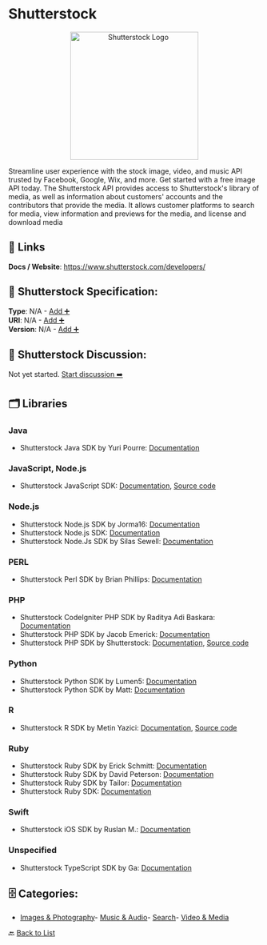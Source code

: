 # Shutterstock
<p align="center">
    <img width="256" src="https://raw.githubusercontent.com/apis-list/apis-list/main/apis/shutterstock/logo_256x256.png" alt="Shutterstock Logo"/>
</p>
Streamline user experience with the stock image, video, and music API trusted by Facebook, Google, Wix, and more. Get started with a free image API today. The Shutterstock API provides access to Shutterstock's library of media, as well as information about customers' accounts and the contributors that provide the media. It allows customer platforms to search for media, view information and previews for the media, and license and download media

##  🔗 Links
**Docs / Website**: https://www.shutterstock.com/developers/

## 🧬 Shutterstock Specification:
**Type**: N/A - [Add ➕](https://github.com/apis-list/apis-list/edit/main/apis.yaml#L17515)  
**URI**: N/A - [Add ➕](https://github.com/apis-list/apis-list/edit/main/apis.yaml#L17515)  
**Version**: N/A - [Add ➕](https://github.com/apis-list/apis-list/edit/main/apis.yaml#L17515)

## 💬 Shutterstock Discussion:
Not yet started. [Start discussion ➡️](https://github.com/apis-list/apis-list/discussions/new)

## 🗂️ Libraries
### Java
- Shutterstock Java SDK by Yuri Pourre: [Documentation](https://github.com/yuripourre/shutterstock-java)
### JavaScript, Node.js
- Shutterstock JavaScript SDK: [Documentation](https://developers.shutterstock.com/documentation/javascript-sdk), [Source code](https://github.com/shutterstock/public-api-javascript-sdk)
### Node.js
- Shutterstock Node.js SDK by Jorma16: [Documentation](https://github.com/jorma16/shutter-api-client)
- Shutterstock Node.js SDK: [Documentation](https://github.com/shutterstock/node-shutterstock-api)
- Shutterstock Node.Js SDK by Silas Sewell: [Documentation](https://www.npmjs.com/package/shutterstock)
### PERL
- Shutterstock Perl SDK by Brian Phillips: [Documentation](http://search.cpan.org/~bphillips/WebService-Shutterstock/)
### PHP
- Shutterstock CodeIgniter PHP SDK by Raditya Adi Baskara: [Documentation](https://github.com/raditya-ab/CI-Shutterstock-library)
- Shutterstock PHP SDK by Jacob Emerick: [Documentation](https://github.com/jacobemerick/php-shutterstock-api)
- Shutterstock PHP SDK by Shutterstock: [Documentation](https://packagist.org/packages/shutterstock/api), [Source code](https://github.com/shutterstock/php-shutterstock-api)
### Python
- Shutterstock Python SDK by Lumen5: [Documentation](https://github.com/Lumen5/shutterstock-api)
- Shutterstock Python SDK by Matt: [Documentation](https://github.com/malero/python-shutterstock-api)
### R
- Shutterstock R SDK by Metin Yazici: [Documentation](https://github.com/strboul/shutterstock-r), [Source code](https://cran.r-project.org/web/packages/shutterstock/index.html)
### Ruby
- Shutterstock Ruby SDK by Erick Schmitt: [Documentation](https://github.com/ejschmitt/shutterstock)
- Shutterstock Ruby SDK by David Peterson: [Documentation](https://github.com/dippysan/shutterstock)
- Shutterstock Ruby SDK by Tailor: [Documentation](https://github.com/TailorBrands/shutterstock-ruby)
- Shutterstock Ruby SDK: [Documentation](https://github.com/shutterstock/ruby-shutterstock-api)
### Swift
- Shutterstock iOS SDK by Ruslan M.: [Documentation](https://github.com/ruslanmusagitov/shutterstock-ios)
### Unspecified
- Shutterstock TypeScript SDK by Ga: [Documentation](https://github.com/shvendala/shutterstock)


## 🗄️ Categories:
- [Images & Photography](https://github.com/apis-list/apis-list#images--photography-)- [Music & Audio](https://github.com/apis-list/apis-list#music--audio-)- [Search](https://github.com/apis-list/apis-list#search-)- [Video & Media](https://github.com/apis-list/apis-list#video--media-)

🔙  [Back to List](https://github.com/apis-list/apis-list)
